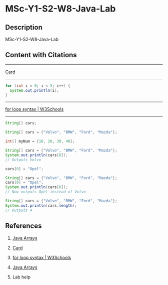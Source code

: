 # MSc-Y1-S2-W8-Java-Lab

## Description

MSc-Y1-S2-W8-Java-Lab

## Content with Citations




____

[Card](https://boardgamegeek.com/wiki/page/standard_deck_playing_card_games#:~:text=A%20%22standard%22%20deck%20of%20playing,also%20usually%20include%20two%20Jokers.)

____

```java
for (int i = 0; i < 5; i++) {
  System.out.println(i);
}
```

____

[for loop syntax | W3Schools](https://www.w3schools.com/java/java_for_loop.asp)

____

```java
String[] cars;
```

```java
String[] cars = {"Volvo", "BMW", "Ford", "Mazda"};
```

```java
int[] myNum = {10, 20, 30, 40};
```

```java
String[] cars = {"Volvo", "BMW", "Ford", "Mazda"};
System.out.println(cars[0]);
// Outputs Volvo
```

```java
cars[0] = "Opel";
```

```java
String[] cars = {"Volvo", "BMW", "Ford", "Mazda"};
cars[0] = "Opel";
System.out.println(cars[0]);
// Now outputs Opel instead of Volvo
```

```java
String[] cars = {"Volvo", "BMW", "Ford", "Mazda"};
System.out.println(cars.length);
// Outputs 4
```

## References

1. [Java Arrays](https://www.w3schools.com/java/java_arrays.asp)

2. [Card](https://boardgamegeek.com/wiki/page/standard_deck_playing_card_games#:~:text=A%20%22standard%22%20deck%20of%20playing,also%20usually%20include%20two%20Jokers.)

3. [for loop syntax | W3Schools](https://www.w3schools.com/java/java_for_loop.asp)
    
4. [Java Arrays](https://www.w3schools.com/java/java_arrays.asp)

5. Lab help
